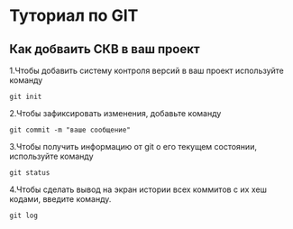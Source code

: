 # Туториал по GIT

## Как добваить СКВ в ваш проект

1.Чтобы добавить систему контроля версий в ваш проект используйте команду

```
git init

```

2.Чтобы зафиксировать изменения, добавьте команду

```
git commit -m "ваше сообщение"

```

3.Чтобы получить информацию от git о его текущем состоянии, используйте команду

```
git status
```

4.Чтобы сделать вывод на экран истории всех коммитов с их хеш кодами, введите команду.
```
git log
```
